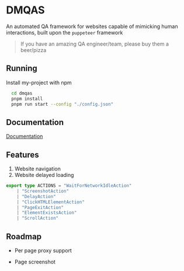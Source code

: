 
# DMQAS

An automated QA framework for websites capable of mimicking human interactions, built upon the `puppeteer` framework

> If you have an amazing QA engineer/team, please buy them a beer/pizza 

## Running

Install my-project with npm

```bash
  cd dmqas
  pnpm install
  pnpm run start --config "./config.json"
```

## Documentation

[Documentation](https://linktodocumentation)


## Features

1. Website navigation
2. Website delayed loading 

```ts
export type ACTIONS = "WaitForNetworkIdleAction"
    | "ScreenshotAction"
    | "DelayAction"
    | "ClickHTMLElementAction"
    | "PageExitAction"
    | "ElementExistsAction"
    | "ScrollAction"
```

## Roadmap

- Per page proxy support

- Page screenshot 

